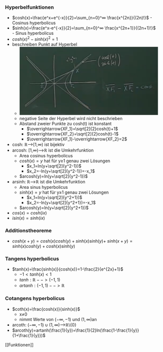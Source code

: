 ### Hyperbelfunktionen
+ $cosh(x)=\frac{e^x+e^{-x}}{2}=\sum_{n=0}^∞ \frac{x^{2n}}{(2n)!}$ - Cosinus hyperbolicus
+ $sinh(x)=\frac{e^x-e^{-x}}{2}=\sum_{n=0}^∞ \frac{x^{2n+1}}{(2n+1)!}$ - Sinus hyperbolicus
+ $cosh(x)^2-sinh(x)^2=1$
+ beschreiben Punkt auf Hyperbel
	+ ![](Pasted%20image%2020211202110007.png)
	+ negative Seite der Hyperbel wird nicht beschrieben
	+ Abstand zweier Punkte zu cosh(t) ist konstant
		+ $\overrightarrow{XF_1}=\sqrt[2]{2}cosh(t)+1$
		+ $\overrightarrow{XF_2}=\sqrt[2]{2}cosh(t)-1$
		+ $\overrightarrow{XF_1}-\overrightarrow{XF_2}=2$
+ cosh: ℝ-->\[1,∞) ist bijektiv
+ arcosh: \[1,∞)-->ℝ ist die Umkehrfunktion
	+ Area cosinus hyperbolicus
	+ $cosh(x)=y$ hat für y≥1 genau zwei Lösungen
		+ $x_1=ln(y+\sqrt[2]{y^2-1})$
		+ $x_2=-ln(y+\sqrt[2]{y^2-1})=-x_1$
	+ $arcosh(y)=ln(y+\sqrt[2]{y^2-1})$
+ arsinh: ℝ-->ℝ ist die Umkehrfunktion
	+ Area sinus hyperbolicus
	+ $sinh(x)=y$ hat für y≥1 genau zwei Lösungen
		+ $x_1=ln(y+\sqrt[2]{y^2+1})$
		+ $x_2=-ln(y+\sqrt[2]{y^2+1})=-x_1$
	+ $arcosh(y)=ln(y+\sqrt[2]{y^2+1})$
+ $cos(x)=cosh(ix$)
+ $isin(x)=sinh(ix)$

### Additionstheoreme
+ $cosh(x+y)=cosh(x)cosh(y)+sinh(x)sinh(y)$+ $sinh(x+y)=sinh(x)cosh(y)+cosh(x)sinh(y)$

### Tangens hyperbolicus
+ $tanh(x)=\frac{sinh(x)}{cosh(x)}=1-\frac{2}{e^{2x}+1}$
	+ $-1<tanh(x)<1$
	+ $tanh: ℝ-->(-1,1)$
	+ $artanh: (-1,1)--> ℝ$

###  Cotangens hyperbolicus
+ $coth(x)=\frac{cosh(x)}{sinh(x)}$
	+ x≠0
	+ nimmt Werte von $(-∞,-1)$ und $(1,∞)$an
+ arcoth: $(-∞,-1)∪(1,∞)$-->ℝ\\{0}
+ $arcoth(y)=artanh(\frac{1}{y})=\frac{1}{2}ln(\frac{1-\frac{1}{y}}{1+\frac{1}{y}})$

[[Funktionen]]